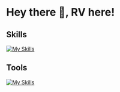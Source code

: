 # Hey there 👋, RV here!

## Skills

[![My Skills](https://skillicons.dev/icons?i=java,html,tailwind,js,mysql,laravel,&theme=dark)](https://skillicons.dev)

## Tools

[![My Skills](https://skillicons.dev/icons?i=eclipse,elasticsearch,postman,selenium,jenkins,linux,&theme=dark)](https://skillicons.dev)

